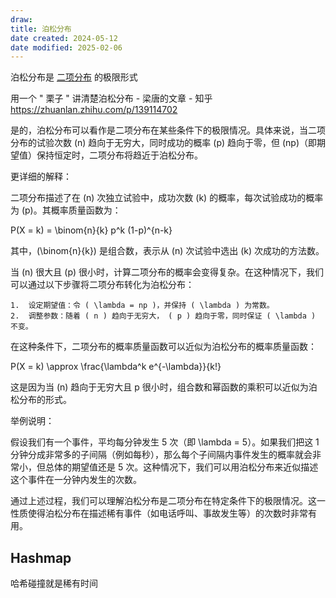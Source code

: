 ```yaml
---
draw:
title: 泊松分布
date created: 2024-05-12
date modified: 2025-02-06
---
```


泊松分布是 [二项分布](二项分布.md) 的极限形式

<!-- more -->

用一个 " 栗子 " 讲清楚泊松分布 - 梁唐的文章 - 知乎  
https://zhuanlan.zhihu.com/p/139114702

是的，泊松分布可以看作是二项分布在某些条件下的极限情况。具体来说，当二项分布的试验次数 (n) 趋向于无穷大，同时成功的概率 (p) 趋向于零，但 (np)（即期望值）保持恒定时，二项分布将趋近于泊松分布。

更详细的解释：

二项分布描述了在 (n) 次独立试验中，成功次数 (k) 的概率，每次试验成功的概率为 (p)。其概率质量函数为：

 P(X = k) = \binom{n}{k} p^k (1-p)^{n-k}

其中，(\binom{n}{k}) 是组合数，表示从 (n) 次试验中选出 (k) 次成功的方法数。

当 (n) 很大且 (p) 很小时，计算二项分布的概率会变得复杂。在这种情况下，我们可以通过以下步骤将二项分布转化为泊松分布：

	1.	设定期望值：令 ( \lambda = np )，并保持 ( \lambda ) 为常数。
	2.	调整参数：随着 ( n ) 趋向于无穷大， ( p ) 趋向于零，同时保证 ( \lambda ) 不变。

在这种条件下，二项分布的概率质量函数可以近似为泊松分布的概率质量函数：

 P(X = k) \approx \frac{\lambda^k e^{-\lambda}}{k!}

这是因为当 (n) 趋向于无穷大且 p 很小时，组合数和幂函数的乘积可以近似为泊松分布的形式。

举例说明：

假设我们有一个事件，平均每分钟发生 5 次（即 \lambda = 5）。如果我们把这 1 分钟分成非常多的子间隔（例如每秒），那么每个子间隔内事件发生的概率就会非常小，但总体的期望值还是 5 次。这种情况下，我们可以用泊松分布来近似描述这个事件在一分钟内发生的次数。

通过上述过程，我们可以理解泊松分布是二项分布在特定条件下的极限情况。这一性质使得泊松分布在描述稀有事件（如电话呼叫、事故发生等）的次数时非常有用。

## Hashmap

哈希碰撞就是稀有时间
